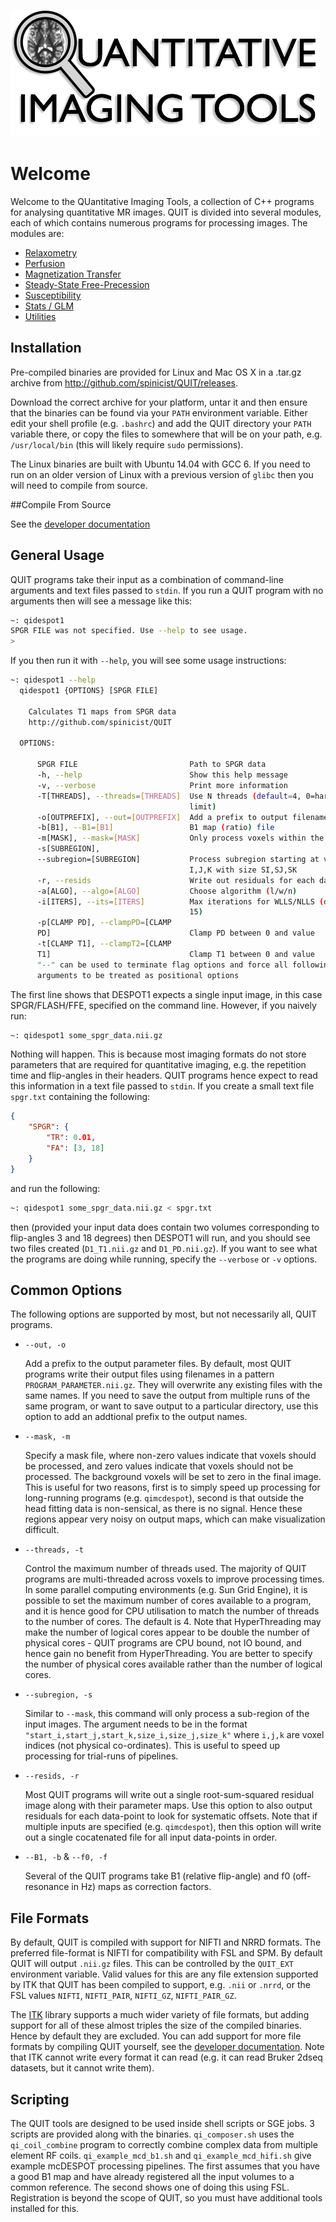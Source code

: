 ![Logo](logo.png)

# Welcome

Welcome to the QUantitative Imaging Tools, a collection of C++ programs for analysing quantitative MR images. QUIT is divided into several modules, each of which contains numerous programs for processing images. The modules are:

* [Relaxometry](Relaxometry.md)
* [Perfusion](Perfusion.md)
* [Magnetization Transfer](MT.md)
* [Steady-State Free-Precession](SSFP.md)
* [Susceptibility](Susceptibility.md)
* [Stats / GLM](Stats.md)
* [Utilities](Utilities.md)

## Installation

Pre-compiled binaries are provided for Linux and Mac OS X in a .tar.gz archive from http://github.com/spinicist/QUIT/releases.

Download the correct archive for your platform, untar it and then ensure that the binaries can be found via your `PATH` environment variable. Either edit your shell profile (e.g. `.bashrc`) and add the QUIT directory your `PATH` variable there, or copy the files to somewhere that will be on your path, e.g. `/usr/local/bin` (this will likely require `sudo` permissions).

The Linux binaries are built with Ubuntu 14.04 with GCC 6. If you need to run on an older version of Linux with a previous version of `glibc` then you will need to
compile from source.

##Compile From Source

See the [developer documentation](Developer.md)

## General Usage

QUIT programs take their input as a combination of command-line arguments and text files passed to `stdin`. If you run a QUIT program with no arguments then will see a message like this:

```bash
~: qidespot1
SPGR FILE was not specified. Use --help to see usage.
>
```

If you then run it with `--help`, you will see some usage instructions:

```bash
~: qidespot1 --help
  qidespot1 {OPTIONS} [SPGR FILE]

    Calculates T1 maps from SPGR data
    http://github.com/spinicist/QUIT

  OPTIONS:

      SPGR FILE                         Path to SPGR data
      -h, --help                        Show this help message
      -v, --verbose                     Print more information
      -T[THREADS], --threads=[THREADS]  Use N threads (default=4, 0=hardware
                                        limit)
      -o[OUTPREFIX], --out=[OUTPREFIX]  Add a prefix to output filenames
      -b[B1], --B1=[B1]                 B1 map (ratio) file
      -m[MASK], --mask=[MASK]           Only process voxels within the mask
      -s[SUBREGION],
      --subregion=[SUBREGION]           Process subregion starting at voxel
                                        I,J,K with size SI,SJ,SK
      -r, --resids                      Write out residuals for each data-point
      -a[ALGO], --algo=[ALGO]           Choose algorithm (l/w/n)
      -i[ITERS], --its=[ITERS]          Max iterations for WLLS/NLLS (default
                                        15)
      -p[CLAMP PD], --clampPD=[CLAMP
      PD]                               Clamp PD between 0 and value
      -t[CLAMP T1], --clampT2=[CLAMP
      T1]                               Clamp T1 between 0 and value
      "--" can be used to terminate flag options and force all following
      arguments to be treated as positional options
```

The first line shows that DESPOT1 expects a single input image, in this case SPGR/FLASH/FFE, specified on the command line. However, if you naively run:

```bash
~: qidespot1 some_spgr_data.nii.gz
```

Nothing will happen. This is because most imaging formats do not store parameters that are required for quantitative imaging, e.g. the repetition time and flip-angles in their headers. QUIT programs hence expect to read this information in a text file passed to `stdin`. If you create a small text file `spgr.txt` containing the following:

```json
{
    "SPGR": {
        "TR": 0.01,
        "FA": [3, 18]
    }
}
```

and run the following:

```bash
~: qidespot1 some_spgr_data.nii.gz < spgr.txt
```

then (provided your input data does contain two volumes corresponding to flip-angles 3 and 18 degrees) then DESPOT1 will run, and you should see two files created (`D1_T1.nii.gz` and `D1_PD.nii.gz`). If you want to see what the programs are doing while running, specify the `--verbose` or `-v` options.

## Common Options

The following options are supported by most, but not necessarily all, QUIT programs.

* `--out, -o`

    Add a prefix to the output parameter files. By default, most QUIT programs write their output files using filenames in a pattern `PROGRAM_PARAMETER.nii.gz`. They will overwrite any existing files with the same names. If you need to save the output from multiple runs of the same program, or want to save output to a particular directory, use this option to add an addtional prefix to the output names.

* `--mask, -m`

    Specify a mask file, where non-zero values indicate that voxels should be processed, and zero values indicate that voxels should not be processed. The background voxels will be set to zero in the final image. This is useful for two reasons, first is to simply speed up processing for long-running programs (e.g. `qimcdespot`), second is that outside the head fitting data is non-sensical, as there is no signal. Hence these regions appear very noisy on output maps, which can make visualization difficult.

* `--threads, -t`

    Control the maximum number of threads used. The majority of QUIT programs are multi-threaded across voxels to improve processing times. In some parallel computing environments (e.g. Sun Grid Engine), it is possible to set the maximum number of cores available to a program, and it is hence good for CPU utilisation to match the number of threads to the number of cores. The default is 4. Note that HyperThreading may make the number of logical cores appear to be double the number of physical cores - QUIT programs are CPU bound, not IO bound, and hence gain no benefit from HyperThreading. You are better to specify the number of physical cores available rather than the number of logical cores.

* `--subregion, -s`

    Similar to `--mask`, this command will only process a sub-region of the input images. The argument needs to be in the format `"start_i,start_j,start_k,size_i,size_j,size_k"` where `i,j,k` are voxel indices (not physical co-ordinates). This is useful to speed up processing for trial-runs of pipelines.

* `--resids, -r`

    Most QUIT programs will write out a single root-sum-squared residual image along with their parameter maps. Use this option to also output residuals for each data-point to look for systematic offsets. Note that if multiple inputs are specified (e.g. `qimcdespot`), then this option will write out a single cocatenated file for all input data-points in order.

* `--B1, -b` & `--f0, -f`

    Several of the QUIT programs take B1 (relative flip-angle) and f0 (off-resonance in Hz) maps as correction factors.

## File Formats

By default, QUIT is compiled with support for NIFTI and NRRD formats. The preferred file-format is NIFTI for compatibility with FSL and SPM. By default QUIT will output `.nii.gz` files. This can be controlled by the `QUIT_EXT` environment variable. Valid values for this are any file extension supported by ITK that QUIT has been compiled to support, e.g. `.nii` or `.nrrd`, or the FSL values `NIFTI`, `NIFTI_PAIR`, `NIFTI_GZ`, `NIFTI_PAIR_GZ`.

The [ITK](http://itk.org) library supports a much wider variety of file formats, but adding support for all of these almost triples the size of the compiled binaries. Hence by default they are excluded. You can add support for more file formats by compiling QUIT yourself, see the [developer documentation](Developer.md). Note that ITK cannot write every format it can read (e.g. it can read Bruker 2dseq datasets, but it cannot write them).

## Scripting

The QUIT tools are designed to be used inside shell scripts or SGE jobs. 3 scripts are provided along with the binaries. `qi_composer.sh` uses the `qi_coil_combine` program to correctly combine complex data from multiple element RF coils. `qi_example_mcd_b1.sh` and `qi_example_mcd_hifi.sh` give example mcDESPOT processing pipelines. The first assumes that you have a good B1 map and have already registered all the input volumes to a common reference. The second shows one of doing this using FSL. Registration is beyond the scope of QUIT, so you must have additional tools installed for this.
